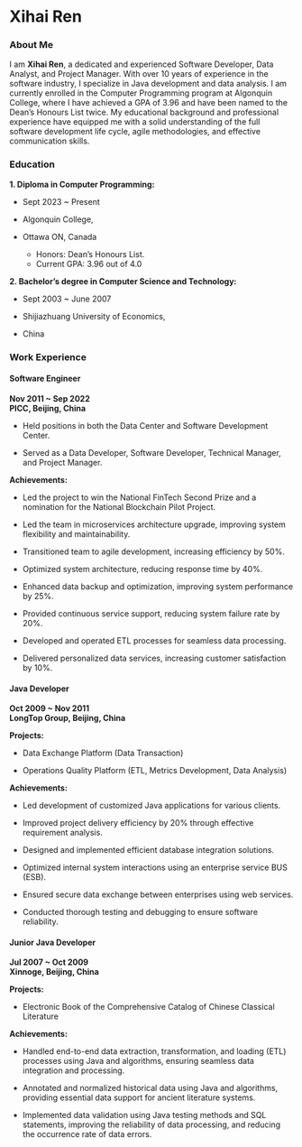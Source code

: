 # Xihai Ren

### About Me
I am **Xihai Ren**, a dedicated and experienced Software Developer, Data Analyst, and Project Manager. With over 10 years of experience in the software industry, I specialize in Java development and data analysis. I am currently enrolled in the Computer Programming program at Algonquin College, where I have achieved a GPA of 3.96 and have been named to the Dean’s Honours List twice. My educational background and professional experience have equipped me with a solid understanding of the full software development life cycle, agile methodologies, and effective communication skills.

### Education
**1. Diploma in Computer Programming:** 

- Sept 2023 ~ Present

- Algonquin College, 

- Ottawa ON, Canada

    - Honors: Dean’s Honours List.
    - Current GPA: 3.96 out of 4.0

**2. Bachelor’s degree in Computer Science and Technology:** 

- Sept 2003 ~ June 2007 

- Shijiazhuang University of Economics, 

- China

### Work Experience

#### Software Engineer
**Nov 2011 ~ Sep 2022**  
**PICC, Beijing, China**  

- Held positions in both the Data Center and Software Development Center. 
 
- Served as a Data Developer, Software Developer, Technical Manager, and Project Manager.

**Achievements:**

- Led the project to win the National FinTech Second Prize and a nomination for the National Blockchain Pilot Project.

- Led the team in microservices architecture upgrade, improving system flexibility and maintainability.

- Transitioned team to agile development, increasing efficiency by 50%.

- Optimized system architecture, reducing response time by 40%.

- Enhanced data backup and optimization, improving system performance by 25%.

- Provided continuous service support, reducing system failure rate by 20%.

- Developed and operated ETL processes for seamless data processing.

- Delivered personalized data services, increasing customer satisfaction by 10%.

#### Java Developer
**Oct 2009 ~ Nov 2011**  
**LongTop Group, Beijing, China**

**Projects:**

- Data Exchange Platform (Data Transaction)

- Operations Quality Platform (ETL, Metrics Development, Data Analysis)

**Achievements:**

- Led development of customized Java applications for various clients.

- Improved project delivery efficiency by 20% through effective requirement analysis.
- Designed and implemented efficient database integration solutions.
- Optimized internal system interactions using an enterprise service BUS (ESB).
- Ensured secure data exchange between enterprises using web services.
- Conducted thorough testing and debugging to ensure software reliability.

#### Junior Java Developer
**Jul 2007 ~ Oct 2009**  
**Xinnoge, Beijing, China**

**Projects:**

- Electronic Book of the Comprehensive Catalog of Chinese Classical Literature

**Achievements:**

- Handled end-to-end data extraction, transformation, and loading (ETL) processes using Java and algorithms, ensuring seamless data integration and processing.

- Annotated and normalized historical data using Java and algorithms, providing essential data support for ancient literature systems.

- Implemented data validation using Java testing methods and SQL statements, improving the reliability of data processing, and reducing the occurrence rate of data errors.


#             
#             
#             



